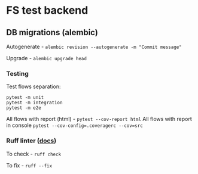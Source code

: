 # FS test backend

## DB migrations (alembic)
Autogenerate - ```alembic revision --autogenerate -m "Commit message"```

Upgrade - ```alembic upgrade head```


### Testing

Test flows separation: 
```
pytest -m unit
pytest -m integration
pytest -m e2e
```
All flows with report (html) - ```pytest --cov-report html```
All flows with report in console ```pytest --cov-config=.coveragerc --cov=src```


### Ruff linter ([docs](https://docs.astral.sh/ruff/))

To check - ```ruff check```

To fix - ```ruff --fix```
